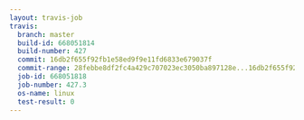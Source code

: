 ```yaml
---
layout: travis-job
travis:
  branch: master
  build-id: 668051814
  build-number: 427
  commit: 16db2f655f92fb1e58ed9f9e11fd6833e679037f
  commit-range: 28febbe8df2fc4a429c707023ec3050ba897128e...16db2f655f92fb1e58ed9f9e11fd6833e679037f
  job-id: 668051818
  job-number: 427.3
  os-name: linux
  test-result: 0
---
```

